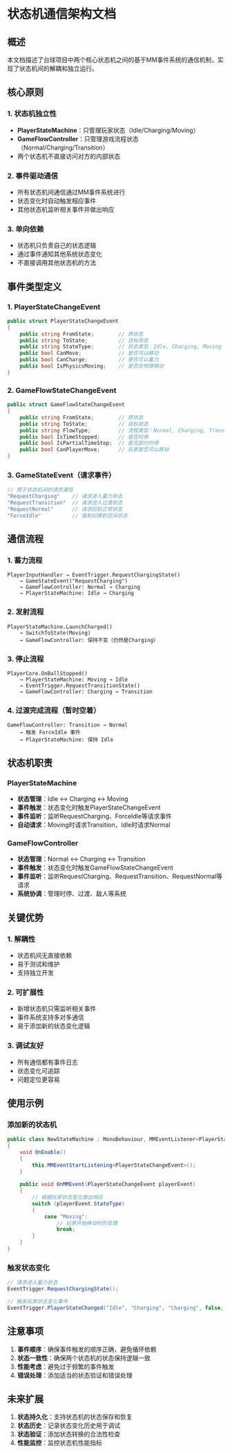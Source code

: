# 状态机通信架构文档

## 概述

本文档描述了台球项目中两个核心状态机之间的基于MM事件系统的通信机制，实现了状态机间的解耦和独立运行。

## 核心原则

### 1. 状态机独立性
- **PlayerStateMachine**：只管理玩家状态（Idle/Charging/Moving）
- **GameFlowController**：只管理游戏流程状态（Normal/Charging/Transition）
- 两个状态机不直接访问对方的内部状态

### 2. 事件驱动通信
- 所有状态机间通信通过MM事件系统进行
- 状态变化时自动触发相应事件
- 其他状态机监听相关事件并做出响应

### 3. 单向依赖
- 状态机只负责自己的状态逻辑
- 通过事件通知其他系统状态变化
- 不直接调用其他状态机的方法

## 事件类型定义

### 1. PlayerStateChangeEvent
```csharp
public struct PlayerStateChangeEvent
{
    public string FromState;        // 原状态
    public string ToState;          // 目标状态
    public string StateType;        // 状态类型：Idle, Charging, Moving
    public bool CanMove;            // 是否可以移动
    public bool CanCharge;          // 是否可以蓄力
    public bool IsPhysicsMoving;    // 是否在物理移动
}
```

### 2. GameFlowStateChangeEvent
```csharp
public struct GameFlowStateChangeEvent
{
    public string FromState;        // 原状态
    public string ToState;          // 目标状态
    public string FlowType;         // 流程类型：Normal, Charging, Transition
    public bool IsTimeStopped;      // 是否时停
    public bool IsPartialTimeStop;  // 是否部分时停
    public bool CanPlayerMove;      // 玩家是否可以移动
}
```

### 3. GameStateEvent（请求事件）
```csharp
// 用于状态机间的请求通信
"RequestCharging"    // 请求进入蓄力状态
"RequestTransition"  // 请求进入过渡状态
"RequestNormal"      // 请求回到正常状态
"ForceIdle"          // 强制切换到空闲状态
```

## 通信流程

### 1. 蓄力流程
```
PlayerInputHandler → EventTrigger.RequestChargingState() 
    → GameStateEvent("RequestCharging") 
    → GameFlowController: Normal → Charging
    → PlayerStateMachine: Idle → Charging
```

### 2. 发射流程
```
PlayerStateMachine.LaunchCharged() 
    → SwitchToState(Moving) 
    → GameFlowController: 保持不变（仍然是Charging）
```

### 3. 停止流程
```
PlayerCore.OnBallStopped() 
    → PlayerStateMachine: Moving → Idle
    → EventTrigger.RequestTransitionState()
    → GameFlowController: Charging → Transition
```

### 4. 过渡完成流程（暂时空着）
```
GameFlowController: Transition → Normal
    → 触发 ForceIdle 事件
    → PlayerStateMachine: 保持 Idle
```

## 状态机职责

### PlayerStateMachine
- **状态管理**：Idle ↔ Charging ↔ Moving
- **事件触发**：状态变化时触发PlayerStateChangeEvent
- **事件监听**：监听RequestCharging、ForceIdle等请求事件
- **自动请求**：Moving时请求Transition，Idle时请求Normal

### GameFlowController
- **状态管理**：Normal ↔ Charging ↔ Transition
- **事件触发**：状态变化时触发GameFlowStateChangeEvent
- **事件监听**：监听RequestCharging、RequestTransition、RequestNormal等请求
- **系统协调**：管理时停、过渡、敌人等系统

## 关键优势

### 1. 解耦性
- 状态机间无直接依赖
- 易于测试和维护
- 支持独立开发

### 2. 可扩展性
- 新增状态机只需监听相关事件
- 事件系统支持多对多通信
- 易于添加新的状态变化逻辑

### 3. 调试友好
- 所有通信都有事件日志
- 状态变化可追踪
- 问题定位更容易

## 使用示例

### 添加新的状态机
```csharp
public class NewStateMachine : MonoBehaviour, MMEventListener<PlayerStateChangeEvent>
{
    void OnEnable()
    {
        this.MMEventStartListening<PlayerStateChangeEvent>();
    }
    
    public void OnMMEvent(PlayerStateChangeEvent playerEvent)
    {
        // 根据玩家状态变化做出响应
        switch (playerEvent.StateType)
        {
            case "Moving":
                // 玩家开始移动时的处理
                break;
        }
    }
}
```

### 触发状态变化
```csharp
// 请求进入蓄力状态
EventTrigger.RequestChargingState();

// 触发玩家状态变化事件
EventTrigger.PlayerStateChanged("Idle", "Charging", "Charging", false, false, false);
```

## 注意事项

1. **事件顺序**：确保事件触发的顺序正确，避免循环依赖
2. **状态一致性**：确保两个状态机的状态保持逻辑一致
3. **性能考虑**：避免过于频繁的事件触发
4. **错误处理**：添加适当的状态验证和错误处理

## 未来扩展

1. **状态持久化**：支持状态机的状态保存和恢复
2. **状态历史**：记录状态变化历史用于调试
3. **状态验证**：添加状态转换的合法性检查
4. **性能监控**：监控状态机性能指标
